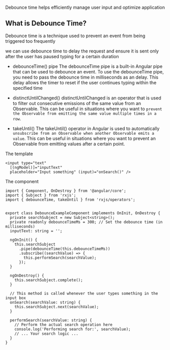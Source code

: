 Debounce time helps efficiently manage user input and optimize application


## What is Debounce Time?
Debounce time is a technique used to prevent an event from being triggered too frequently

we can use debounce time to delay the request and ensure it is sent only after the user has paused typing for a certain duration


- debounceTime() pipe
The debounceTime pipe is a built-in Angular pipe that can be used to debounce an event. To use the debounceTime pipe, you need to pass the debounce time in milliseconds as an delay. This delay allows the timer to reset if the user continues typing within the specified time

- distinctUntilChanged()
distinctUntilChanged is an operator that is used to filter out consecutive emissions of the same value from an Observable. This can be useful in situations where you want to `prevent the Observable from emitting the same value multiple times in a row`.

- takeUntil()
The takeUntil() operator in Angular is used to automatically `unsubscribe from an Observable when another Observable emits a value`. 
This can be useful in situations where you want to prevent an Observable from emitting values after a certain point.

The template
```
<input type="text" 
  [(ngModel)]="inputText" 
  placeholder="Input something" (input)="onSearch()" />
```

The component
```
import { Component, OnDestroy } from '@angular/core';
import { Subject } from 'rxjs';
import { debounceTime, takeUntil } from 'rxjs/operators';


export class DebounceExampleComponent implements OnInit, OnDestroy {
  private searchSubject = new Subject<string>();
  private readonly debounceTimeMs = 300; // Set the debounce time (in milliseconds)
  inputText: string = '';

  ngOnInit() {
    this.searchSubject
      .pipe(debounceTime(this.debounceTimeMs))
      .subscribe((searchValue) => {
        this.performSearch(searchValue);
      });
  }

  ngOnDestroy() {
    this.searchSubject.complete();
  }

  // This method is called whenever the user types something in the input box
  onSearch(searchValue: string) {
    this.searchSubject.next(searchValue);
  }

  performSearch(searchValue: string) {
    // Perform the actual search operation here
    console.log('Performing search for:', searchValue);
    // ... Your search logic ...
  }
}
```
